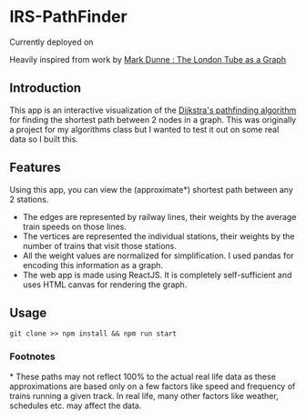 # IRS-PathFinder

Currently deployed on []()

Heavily inspired from work by [Mark Dunne : The London Tube as a Graph](http://markd.ie/2016/04/10/The-London-Tube-as-a-Graph/)


## Introduction
This app is an interactive visualization of the [Dijkstra's pathfinding algorithm](https://en.wikipedia.org/wiki/Dijkstra%27s_algorithm) for finding the shortest path between 2 nodes in a graph.
This was originally a project for my algorithms class but I wanted to test it out on some real data so I built this.

## Features
Using this app, you can view the (approximate\*) shortest path between any 2 stations.
* The edges are represented by railway lines, their weights by the average train speeds on those lines.
* The vertices are represented the individual stations, their weights by the number of trains that visit those stations.
* All the weight values are normalized for simplification. I used pandas for encoding this information as a graph.
* The web app is made using ReactJS. It is completely self-sufficient and uses HTML canvas for rendering the graph.


## Usage
```
git clone >> npm install && npm run start
```

### Footnotes
\* These paths may not reflect 100% to the actual real life data as these approximations are based only on a few factors like speed and frequency of trains running a given track.
In real life, many other factors like weather, schedules etc. may affect the data.
